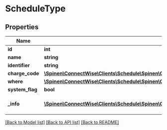 # ScheduleType

## Properties
Name | Type | Description | Notes
------------ | ------------- | ------------- | -------------
**id** | **int** |  | [optional] 
**name** | **string** |  | 
**identifier** | **string** |  | 
**charge_code** | [**\Spinen\ConnectWise\Clients\Schedule\Spinen\ConnectWise\Clients\Schedule\Model\ChargeCodeReference**](ChargeCodeReference.md) |  | [optional] 
**where** | [**\Spinen\ConnectWise\Clients\Schedule\Spinen\ConnectWise\Clients\Schedule\Model\ServiceLocationReference**](ServiceLocationReference.md) |  | [optional] 
**system_flag** | **bool** |  | [optional] 
**_info** | [**\Spinen\ConnectWise\Clients\Schedule\Spinen\ConnectWise\Clients\Schedule\Model\Metadata**](Metadata.md) | Metadata of the entity | [optional] 

[[Back to Model list]](../README.md#documentation-for-models) [[Back to API list]](../README.md#documentation-for-api-endpoints) [[Back to README]](../README.md)


